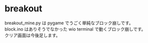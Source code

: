 # breakout
breakout_mine.py は pygame でうごく単純なブロック崩しです。<br>
block.ino はありそうでなかった wio terminal で動くブロック崩しです。<br>
クリア画面は今後足します。